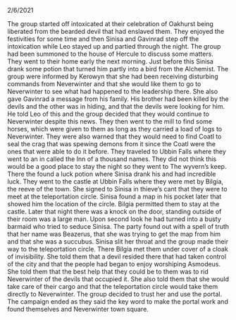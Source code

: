 2/6/2021

The group started off intoxicated at their celebration of Oakhurst being liberated from the bearded devil that had enslaved them. They enjoyed the festivities for some time and then Sinisa and Gavinrad step off the intoxication while Leo stayed up and partied through the night. The group had been summoned to the house of Hercule to discuss some matters. They went to their home early the next morning. Just before this Sinisa drank some potion that turned him partly into a bird from the Alchemist. The group were informed by Kerowyn that she had been receiving disturbing commands from Neverwinter and that she would like them to go to Neverwinter to see what had happened to the leadership there. She also gave Gavinrad a message from his family. His brother had been killed by the devils and the other was in hiding, and that the devils were looking for him. He told Leo of this and the group decided that they would continue to Neverwinter despite this news. They then went to the mill to find some horses, which were given to them as long as they carried a load of logs to Neverwinter. They were also warned that they would need to find Coatl to seal the crag that was spewing demons from it since the Coatl were the ones that were able to do it before. They traveled to Ubbin Falls where they went to an in called the Inn of a thousand names. They did not think this would be a good place to stay the night so they went to The wyvern’s keep. There the found a luck potion where Sinisa drank his and had incredible luck. They went to the castle at Ubbin Falls where they were met by Bilgia, the reeve of the town. She signed to Sinisa in thieve’s cant that they were to meet at the teleportation circle. Sinisa found a map in his pocket later that showed him the location of the circle. Bilgia permitted them to stay at the castle. Later that night there was a knock on the door, standing outside of their room was a large man. Upon second look he had turned into a busty barmaid who tried to seduce Sinisa. The party found out with a spell of truth that her name was Beazerus, that she was trying to get the map from him and that she was a succubus. Sinisa slit her throat and the group made their way to the teleportation circle. There Bilgia met them under cover of a cloak of invisibility. She told them that a devil resided there that had taken control of the city and that the people had began to enjoy worshiping Asmodeus. She told them that the best help that they could be to them was to rid Neverwinter of the devils that occupied it. She also told them that she would take care of their cargo and that the teleportation circle would take them directly to Neverwinter. The group decided to trust her and use the portal. The campaign ended as they said the key word to make the portal work and found themselves and Neverwinter town square. 